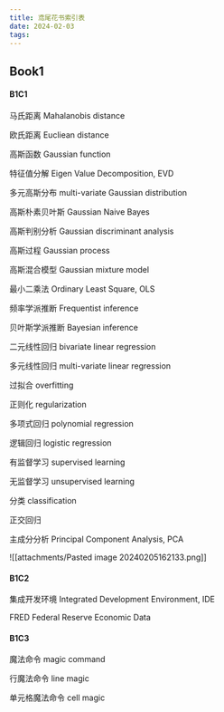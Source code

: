 ```yaml
---
title: 鸢尾花书索引表
date: 2024-02-03
tags:
---
```


## Book1

#### B1C1

马氏距离 Mahalanobis distance

欧氏距离 Eucliean distance

高斯函数 Gaussian function

特征值分解 Eigen Value Decomposition, EVD

多元高斯分布 multi-variate Gaussian distribution

高斯朴素贝叶斯 Gaussian Naive Bayes

高斯判别分析 Gaussian discriminant analysis

高斯过程 Gaussian process

高斯混合模型 Gaussian mixture model

最小二乘法 Ordinary Least Square, OLS

频率学派推断 
Frequentist inference

贝叶斯学派推断 Bayesian inference

二元线性回归 bivariate linear regression

多元线性回归 multi-variate linear regression

过拟合 overfitting

正则化 regularization

多项式回归 polynomial regression

逻辑回归 logistic regression

有监督学习 supervised learning

无监督学习 unsupervised learning

分类 classification

正交回归

主成分分析 Principal Component Analysis, PCA

![[attachments/Pasted image 20240205162133.png]]

#### B1C2

集成开发环境 Integrated Development Environment, IDE

FRED Federal Reserve Economic
Data

#### B1C3

魔法命令 magic command

行魔法命令 line magic

单元格魔法命令 cell magic

